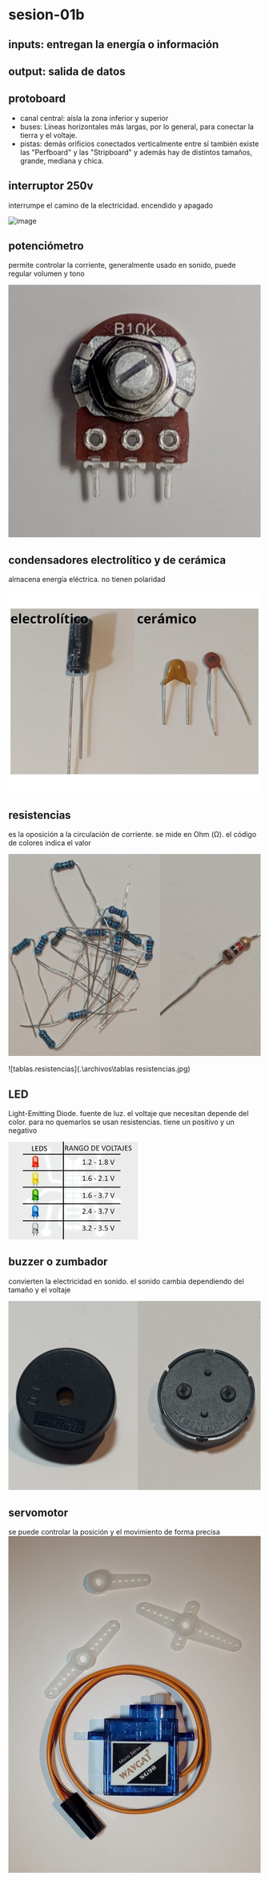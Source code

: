 # sesion-01b

## inputs: entregan la energía o información

## output: salida de datos

## protoboard

- canal central: aísla la zona inferior y superior
- buses: Líneas horizontales más largas, por lo general, para conectar la tierra y el voltaje.
- pistas: demás orificios conectados verticalmente entre sí
también existe las "Perfboard" y las "Stripboard" y además hay de distintos tamaños, grande, mediana y chica.

## interruptor 250v

interrumpe el camino de la electricidad. encendido y apagado

![image](https://github.com/user-attachments/assets/efe2216a-23ab-4215-923d-ee981b03085c)

## potenciómetro

permite controlar la corriente, generalmente usado en sonido, puede regular volumen y tono

![potenciadores](.\archivos\potenciometro.jpg)

## condensadores electrolítico y de cerámica

almacena energía eléctrica. no tienen polaridad

![condensadores](.\archivos\condensadores.png)

## resistencias

es la oposición a la circulación de corriente. se mide en Ohm (Ω). el código de colores indica el valor

![resitencias](.\archivos\resistencias.png)

![tablas.resistencias](.\archivos\tablas resistencias.jpg)

## LED

Light-Emitting Diode. fuente de luz. el voltaje que necesitan depende del color. para no quemarlos se usan resistencias. tiene un positivo y un negativo

![valoresLED](.\archivos\rango.de.voltajeLED.jpeg)

## buzzer o zumbador

convierten la electricidad en sonido. el sonido cambia dependiendo del tamaño y el voltaje

![buzzer](.\archivos\buzzer.png)

## servomotor

se puede controlar la posición y el movimiento de forma precisa
![servoMotor](.\archivos\servoMotor.jpg)
